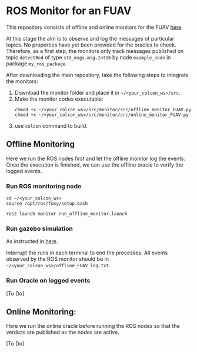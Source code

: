 # ROS Monitor for an FUAV
This repository consists of offline and online monitors for the FUAV [here](https://github.com/iagosilvestre/tello_ros.git).

At this stage the aim is to observe and log the messages of particular topics. No properties have yet been provided for the oracles to check. Therefore, as a first step, the monitors only track messages published on topic ```detectRed``` of type ```std_msgs.msg.Int16``` by node ```example_node``` in package ```my_ros_package```. 

After downloading the main repository, take the following steps to integrate the monitors:

1. Download the monitor folder and place it in ```~/<your_colcon_ws>/src```. 
2. Make the monitor codes executable:
   ```
   chmod +x ~/<your_colcon_ws>/src/monitor/src/offline_monitor_FUAV.py
   chmod +x ~/<your_colcon_ws>/src/monitor/src/online_monitor_FUAV.py
   ```
3. use ```colcon``` command to build. 

## Offline Monitoring
Here we run the ROS nodes first and let the offline monitor log the events. Once the execution is finished, we can use the offline oracle to verify the logged events.

### Run ROS monitoring node
```
cd ~/<your_colcon_ws>
source /opt/ros/foxy/setup.bash

ros2 launch monitor run_offline_monitor.launch
```

### Run gazebo simulation
As instructed in [here](https://github.com/iagosilvestre/tello_ros?tab=readme-ov-file#run-simulation).

Interrupt the runs in each terminal to end the processes. 
All events observed by the ROS monitor should be in ```~/<your_colcon_ws>/offline_FUAV_log.txt```.

### Run Oracle on logged events
[To Do]

## Online Monitoring:
Here we run the online oracle before running the ROS nodes so that the verdicts are published as the nodes are active.

[To Do]
